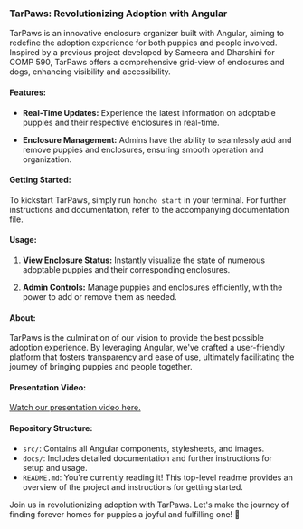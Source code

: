 ### TarPaws: Revolutionizing Adoption with Angular

TarPaws is an innovative enclosure organizer built with Angular, aiming to redefine the adoption experience for both puppies and people involved. Inspired by a previous project developed by Sameera and Dharshini for COMP 590, TarPaws offers a comprehensive grid-view of enclosures and dogs, enhancing visibility and accessibility.

#### Features:

- **Real-Time Updates:** Experience the latest information on adoptable puppies and their respective enclosures in real-time.
  
- **Enclosure Management:** Admins have the ability to seamlessly add and remove puppies and enclosures, ensuring smooth operation and organization.

#### Getting Started:

To kickstart TarPaws, simply run `honcho start` in your terminal. For further instructions and documentation, refer to the accompanying documentation file.

#### Usage:

1. **View Enclosure Status:** Instantly visualize the state of numerous adoptable puppies and their corresponding enclosures.
   
2. **Admin Controls:** Manage puppies and enclosures efficiently, with the power to add or remove them as needed.

#### About:

TarPaws is the culmination of our vision to provide the best possible adoption experience. By leveraging Angular, we've crafted a user-friendly platform that fosters transparency and ease of use, ultimately facilitating the journey of bringing puppies and people together.

#### Presentation Video:

[Watch our presentation video here.](https://youtu.be/wVZuEZoBr68?feature=shared) 

#### Repository Structure:

- `src/`: Contains all Angular components, stylesheets, and images.
- `docs/`: Includes detailed documentation and further instructions for setup and usage.
- `README.md`: You're currently reading it! This top-level readme provides an overview of the project and instructions for getting started.

Join us in revolutionizing adoption with TarPaws. Let's make the journey of finding forever homes for puppies a joyful and fulfilling one! 🐾

